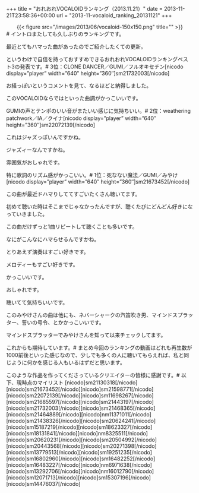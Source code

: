 +++
title = "おれおれVOCALOIDランキング（2013.11.21）"
date = 2013-11-21T23:58:36+00:00
url = "2013-11-vocaloid_ranking_20131121"
+++

</p> <div style="text-align: center;">
  {{< figure src="/images/2013/06/vocaloid-150x150.png" title="" >}}
</div></a># イントロまたしても久しぶりのランキングです。

最近とてもハマった曲があったのでご紹介したくての更新。

というわけで自信を持っておすすめできるおれおれVOCALOIDランキングベスト3の発表です。# 3位：CLONE DANCER／GUMI／フルオキセチン[nicodo display=&#8221;player&#8221; width=&#8221;640&#8243; height=&#8221;360&#8243;]sm21732003[/nicodo]

お経っぽいというコメントを見て、なるほどと納得しました。

このVOCALOIDならではといった曲調がかっこいいです。

GUMIの声とテンポのいい音がまたいい感じに気持ちいい。# 2位：weathering patchwork／IA／クイナ[nicodo display=&#8221;player&#8221; width=&#8221;640&#8243; height=&#8221;360&#8243;]sm22072139[/nicodo]

これはジャズっぽいんですかね。

ジャズィーなんですかね。

雰囲気がおしゃれです。

特に歌詞のリズム感がかっこいい。# 1位：死なない魔法／GUMI／みやけ[nicodo display=&#8221;player&#8221; width=&#8221;640&#8243; height=&#8221;360&#8243;]sm21673452[/nicodo]

この曲が最近ドハマりしててすごいたくさん聴いてます。

初めて聴いた時はそこまでじゃなかったんですが、聴くたびにどんどん好きになっていきました。

この曲だけずっと1曲リピートして聴くことも多いです。

なにがこんなにハマらせるんですかね。

とりあえず演奏はすごい好きです。

メロディーもすごい好きです。

かっこいいです。

おしゃれです。

聴いてて気持ちいいです。

このみやけさんの曲は他にも、ネバーシャークの汽笛吹き男、マインドスプラッター、誓いの号令、とかかっこいいです。

マインドスプラッターでみやけさんを知って以来チェックしてます。

これからも期待しています。# まとめ今回のランキングの動画はどれも再生数が1000前後といった感じなので、少しでも多くの人に聴いてもらえれば、私と同じように何かを感じる人もいるはずだと思います。

このような作品を作ってくださっているクリエイターの皆様に感謝です。# 以下、現時点のマイリスト \[nicodo]sm21130318[/nicodo\]\[nicodo\]sm21673452\[/nicodo\]\[nicodo\]sm21598771\[/nicodo\]\[nicodo\]sm22072139\[/nicodo\]\[nicodo\]sm11698267\[/nicodo\]\[nicodo\]sm21685597\[/nicodo\]\[nicodo\]sm21443197\[/nicodo\]\[nicodo\]sm21732003\[/nicodo\]\[nicodo\]sm21468365\[/nicodo\]\[nicodo\]sm21464889\[/nicodo\]\[nicodo\]nm11371011\[/nicodo\]\[nicodo\]sm21438326\[/nicodo\]\[nicodo\]sm20624241\[/nicodo\]\[nicodo\]sm15187219\[/nicodo\]\[nicodo\]sm18623327\[/nicodo\]\[nicodo\]sm18131841\[/nicodo\]\[nicodo\]nm8325511\[/nicodo\]\[nicodo\]sm20620231\[/nicodo\]\[nicodo\]sm20504992\[/nicodo\]\[nicodo\]sm20443568\[/nicodo\]\[nicodo\]sm20271398\[/nicodo\]\[nicodo\]sm13779513\[/nicodo\]\[nicodo\]sm19251235\[/nicodo\]\[nicodo\]sm16802960\[/nicodo\]\[nicodo\]sm16482252\[/nicodo\]\[nicodo\]sm16483227\[/nicodo\]\[nicodo\]nm6971638\[/nicodo\]\[nicodo\]sm13292706\[/nicodo\]\[nicodo\]nm16012790\[/nicodo\]\[nicodo\]sm12071713\[/nicodo\]\[nicodo\]sm15307196\[/nicodo\]\[nicodo\]sm14476037[/nicodo]